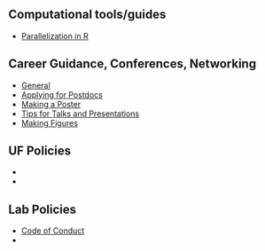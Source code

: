 ## Computational tools/guides 

* [Parallelization in R](https://github.com/weecology/lab-wiki/wiki/Parallelization-in-R)

## Career Guidance, Conferences, Networking
* [General](https://github.com/weecology/lab-wiki/wiki/Career-Guidance:-general)
* [Applying for Postdocs](https://github.com/weecology/lab-wiki/wiki/Career-Guidance:-applying-for-postdocs)
* [Making a Poster](https://github.com/weecology/lab-wiki/wiki/Career-Guidance:-Making-a-Poster)
* [Tips for Talks and Presentations](https://github.com/weecology/lab-wiki/wiki/Career-Guidance:-Tips-for-talks-and-presentations)
* [Making Figures](https://github.com/weecology/lab-wiki/wiki/Career-Guidance:-Making-figures-for-publication)

## UF Policies
* []()
* []()

## Lab Policies
* [Code of Conduct](https://github.com/weecology/lab-wiki/wiki/Lab-Policies:-Code-of-Conduct)
* []()
